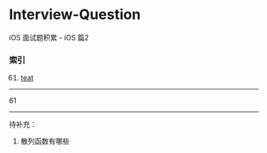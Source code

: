 # Interview-Question

iOS 面试题积累 - iOS 篇2

### 索引

61. [teat]()

------

61



-----

待补充：

1. 散列函数有哪些